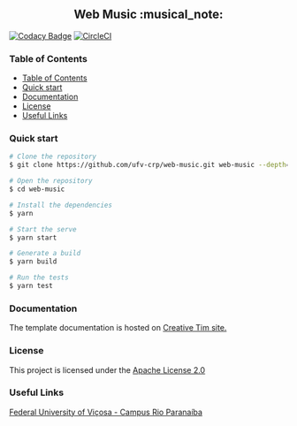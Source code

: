 <h2 align="center">Web Music :musical_note:</h1>

[![Codacy Badge](https://api.codacy.com/project/badge/Grade/751b7776075d4fd1bd9b1129c4df7762)](https://app.codacy.com/app/ufv-crp/web-music?utm_source=github.com&utm_medium=referral&utm_content=ufv-crp/web-music&utm_campaign=Badge_Grade_Settings) [![CircleCI](https://circleci.com/gh/ufv-crp/web-music.svg?style=svg)](https://circleci.com/gh/ufv-crp/web-music) 

### Table of Contents

- [Table of Contents](#table-of-contents)
- [Quick start](#quick-start)
- [Documentation](#documentation)
- [License](#license)
- [Useful Links](#useful-links)

### Quick start

```sh
# Clone the repository
$ git clone https://github.com/ufv-crp/web-music.git web-music --depth=1

# Open the repository
$ cd web-music

# Install the dependencies
$ yarn

# Start the serve
$ yarn start

# Generate a build
$ yarn build

# Run the tests
$ yarn test
```

### Documentation

The template documentation is hosted on [Creative Tim site.](https://demos.creative-tim.com/argon-dashboard-react/#/documentation/overview)

### License

This project is licensed under the [Apache License 2.0](LICENSE.md)

### Useful Links

[Federal University of Viçosa - Campus Rio Paranaíba](http://www.crp.ufv.br)
